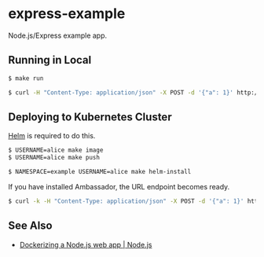 # express-example

Node.js/Express example app.

## Running in Local

```sh
$ make run
```

```sh
$ curl -H "Content-Type: application/json" -X POST -d '{"a": 1}' http://localhost:8080/example/foo | jq .
```

## Deploying to Kubernetes Cluster

[Helm](https://helm.sh/) is required to do this.

```sh
$ USERNAME=alice make image
$ USERNAME=alice make push
```

```sh
$ NAMESPACE=example USERNAME=alice make helm-install
```

If you have installed Ambassador, the URL endpoint becomes ready.

```sh
$ curl -k -H "Content-Type: application/json" -X POST -d '{"a": 1}' https://<ip>/example/foo | jq .
```

## See Also

* [Dockerizing a Node.js web app | Node.js](https://nodejs.org/en/docs/guides/nodejs-docker-webapp/)
